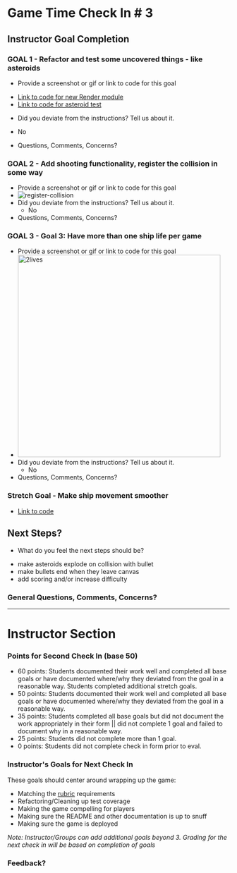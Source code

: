 # Game Time Check In # 3

## Instructor Goal Completion

### GOAL 1 - Refactor and test some uncovered things - like asteroids

  - Provide a screenshot or gif or link to code for this goal
   * [Link to code for new Render module](https://github.com/seeker105/asteroids/blob/542a6b950ad46e265bb077f96c09151319d0654e/lib/render.js#L1-L47)
   * [Link to code for asteroid test](https://github.com/seeker105/asteroids/blob/542a6b950ad46e265bb077f96c09151319d0654e/test/asteroid-test.js#L1-L33)
  - Did you deviate from the instructions? Tell us about it.
   * No
  - Questions, Comments, Concerns?

### GOAL 2 - Add shooting functionality, register the collision in some way

- Provide a screenshot or gif or link to code for this goal
- ![register-collision](https://cloud.githubusercontent.com/assets/17806544/18072632/e4e3a150-6e1c-11e6-850e-2272702e8425.png)
- Did you deviate from the instructions? Tell us about it.
  * No
- Questions, Comments, Concerns?

### GOAL 3 - Goal 3: Have more than one ship life per game

- Provide a screenshot or gif or link to code for this goal
- <img width="459" alt="2lives" src="https://cloud.githubusercontent.com/assets/17806544/18072646/f8f76546-6e1c-11e6-8627-47a4361d0c8d.png">
- Did you deviate from the instructions? Tell us about it.
  * No
- Questions, Comments, Concerns?

### Stretch Goal - Make ship movement smoother
- [Link to code](https://github.com/seeker105/asteroids/blob/542a6b950ad46e265bb077f96c09151319d0654e/lib/index.js#L14-L100)

## Next Steps?

- What do you feel the next steps should be?
 * make asteroids explode on collision with bullet
 * make bullets end when they leave canvas
 * add scoring and/or increase difficulty

### General Questions, Comments, Concerns?

-----

# Instructor Section

### Points for Second Check In (base 50)

* 60 points: Students documented their work well and completed all base goals or have documented where/why they deviated from the goal in a reasonable way. Students completed additional stretch goals.
* 50 points: Students documented their work well and completed all base goals or have documented where/why they deviated from the goal in a reasonable way.
* 35 points: Students completed all base goals but did not document the work appropriately in their form || did not complete 1 goal and failed to document why in a reasonable way.
* 25 points: Students did not complete more than 1 goal.
* 0 points: Students did not complete check in form prior to eval.

### Instructor's Goals for Next Check In

These goals should center around wrapping up the game:

 - Matching the [rubric](https://github.com/turingschool/lesson_plans/blob/master/ruby_04-apis_and_scalability/gametime_project.markdown) requirements
 - Refactoring/Cleaning up test coverage
 - Making the game compelling for players
 - Making sure the README and other documentation is up to snuff
 - Making sure the game is deployed

_Note: Instructor/Groups can add additional goals beyond 3. Grading for the next check in will be based on completion of goals_

### Feedback?
